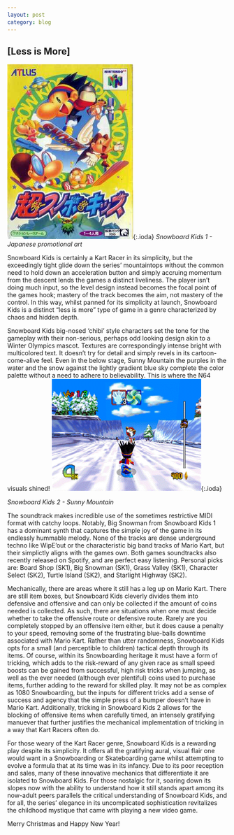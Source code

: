 ```yaml
---
layout: post
category: blog
---
```


## [Less is More]
![Box Art](images/SBKBoxArt-01012024.jpg){:.ioda}
*Snowboard Kids 1 - Japanese promotional art*


Snowboard Kids is certainly a Kart Racer in its simplicity, but the exceedingly tight glide down the series’ mountaintops without the common need to hold down an acceleration button and simply accruing momentum from the descent lends the games a distinct liveliness. The player isn’t doing much input, so the level design instead becomes the focal point of the games hook; mastery of the track becomes the aim, not mastery of the control. In this way, whilst panned for its simplicity at launch, Snowboard Kids is a distinct “less is more” type of game in a genre characterized by chaos and hidden depth. 

Snowboard Kids big-nosed ‘chibi’ style characters set the tone for the gameplay with their non-serious, perhaps odd looking design akin to a Winter Olympics mascot. Textures are correspondingly intense bright with multicolored text. It doesn’t try for detail and simply revels in its cartoon-come-alive feel. Even in the below stage, Sunny Mountain the purples in the water and the snow against the lightly gradient blue sky complete the color palette without a need to adhere to believability. This is where the N64 visuals shined!
![Sunny Mountain](images/SunnyMountain-01012024.gif){:.ioda}

*Snowboard Kids 2 - Sunny Mountain*

The soundtrack makes incredible use of the sometimes restrictive MIDI format with catchy loops. Notably, Big Snowman from Snowboard Kids 1 has a dominant synth that captures the simple joy of the game in its endlessly hummable melody. None of the tracks are dense underground techno like WipE’out or the characteristic big band tracks of Mario Kart, but their simplictly aligns with the games own. Both games soundtracks also recently released on Spotify, and are perfect easy listening. Personal picks are: Board Shop (SK1), Big Snowman (SK1), Grass Valley (SK1), Character Select (SK2), Turtle Island (SK2), and Starlight Highway (SK2).

Mechanically, there are areas where it still has a leg up on Mario Kart. There are still item boxes, but Snowboard Kids cleverly divides them into defensive and offensive and can only be collected if the amount of coins needed is collected. As such, there are situations when one must decide whether to take the offensive route or defensive route. Rarely are you completely stopped by an offensive item either, but it does cause a penalty to your speed, removing some of the frustrating blue-balls downtime associated with Mario Kart. Rather than utter randomness, Snowboard Kids opts for a small (and perceptible to children) tactical depth through its items. Of course, within its Snowboarding heritage it must have a form of tricking, which adds to the risk-reward of any given race as small speed boosts can be gained from successful, high risk tricks when jumping, as well as the ever needed (although ever plentiful) coins used to purchase items, further adding to the reward for skilled play. It may not be as complex as 1080 Snowboarding, but the inputs for different tricks add a sense of success and agency that the simple press of a bumper doesn’t have in Mario Kart. Additionally, tricking in Snowboard Kids 2 allows for the blocking of offensive items when carefully timed, an intensely gratifying manuever that further justifies the mechanical implementation of tricking in a way that Kart Racers often do. 

For those weary of the Kart Racer genre, Snowboard Kids is a rewarding play despite its simplicity. It offers all the gratifying aural, visual flair one would want in a Snowboarding or Skateboarding game whilst attempting to evolve a formula that at its time was in its infancy. Due to its poor reception and sales, many of these innovative mechanics that differentiate it are isolated to Snowboard Kids. For those nostalgic for it, soaring down its slopes now with the ability to understand how it still stands apart among its now-adult peers parallels the critical understanding of Snowboard Kids, and for all, the series’ elegance in its uncomplicated sophistication revitalizes the childhood mystique that came with playing a new video game.

Merry Christmas and Happy New Year!


